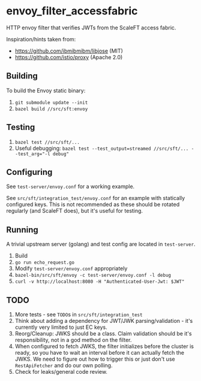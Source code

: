# envoy_filter_accessfabric
HTTP envoy filter that verifies JWTs from the ScaleFT access fabric.

Inspiration/hints taken from:
* https://github.com/ibmibmibm/libjose (MIT)
* https://github.com/istio/proxy (Apache 2.0)

## Building

To build the Envoy static binary:

1. `git submodule update --init`
2. `bazel build //src/sft:envoy`

## Testing

1. `bazel test //src/sft/...`
2. Useful debugging: `bazel test --test_output=streamed //src/sft/... --test_arg="-l debug"`

## Configuring

See `test-server/envoy.conf` for a working example.

See `src/sft/integration_test/envoy.conf` for an example with statically configured keys. This is not recommended as these should be rotated regularly (and ScaleFT does), but it's useful for testing.

## Running

A trivial upstream server (golang) and test config are located in `test-server`.

1. Build
2. `go run echo_request.go`
3. Modify `test-server/envoy.conf` appropriately
3. `bazel-bin/src/sft/envoy -c test-server/envoy.conf -l debug`
4. `curl -v http://localhost:8080 -H "Authenticated-User-Jwt: $JWT"`

## TODO

1. More tests - see `TODO`s in `src/sft/integration_test`
2. Think about adding a dependency for JWT/JWK parsing/validation - it's currently very limited to just EC keys.
3. Reorg/Cleanup: JWKS should be a class. Claim validation should be it's responsibility, not in a god method on the filter.
4. When configured to fetch JWKS, the filter initializes before the cluster is ready, so you have to wait an interval before it can actually fetch the JWKS. We need to figure out how to trigger this or just don't use `RestApiFetcher` and do our own polling.
5. Check for leaks/general code review.

